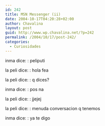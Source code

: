 ```yaml
---
id: 242
title: MSN Messenger (ii)
date: 2004-10-17T04:20:28+02:00
author: Chavalina
layout: post
guid: http://www.wp.chavalina.net/?p=242
permalink: /2004/10/17/post-242/
categories:
  - Curiosidades
---
```

inma dice: 
:   peliputi

la peli dice:
:   hola fea

la peli dice:
:   q dices?

inma dice:
:   pos na

la peli dice:
:   jjejej

la peli dice:
:   menuda conversacion q tenemos

inma dice:
:   ya te digo